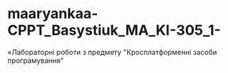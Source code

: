 # maaryankaa-CPPT_Basystiuk_MA_KI-305_1-
«Лабораторні роботи з предмету "Кросплатформенні засоби програмування"
